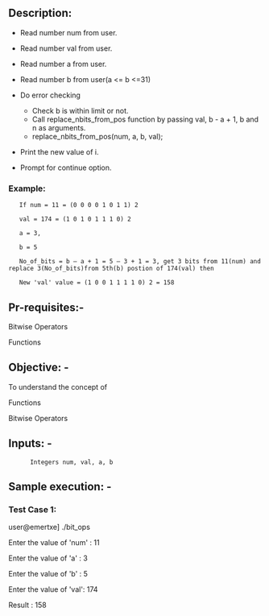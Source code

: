 ## Description:

* Read number num from user.
* Read number val from user.
* Read number a from user.
* Read number b from user(a <= b <=31)
* Do error checking
    *   Check b is within limit or not.
    *   Call replace_nbits_from_pos function by passing val, b - a + 1, b and n as arguments.
    *   replace_nbits_from_pos(num, a, b, val);

* Print the new value of i.
* Prompt for continue option.

### Example:
       If num = 11 = (0 0 0 0 1 0 1 1) 2
    
       val = 174 = (1 0 1 0 1 1 1 0) 2
     
       a = 3,
     
       b = 5
     
       No_of_bits = b – a + 1 = 5 – 3 + 1 = 3, get 3 bits from 11(num) and replace 3(No_of_bits)from 5th(b) postion of 174(val) then
      
       New 'val' value = (1 0 0 1 1 1 1 0) 2 = 158

## Pr-requisites:-

Bitwise Operators

Functions

## Objective: -

To understand the concept of

Functions

Bitwise Operators
## Inputs: -
          Integers num, val, a, b

## Sample execution: -
### Test Case 1:
user@emertxe] ./bit_ops

Enter the value of 'num' : 11

Enter the value of 'a' : 3

Enter the value of 'b' : 5

Enter the value of 'val': 174

Result : 158
